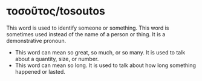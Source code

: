 # τοσοῦτος/tosoutos
This word is used to identify someone or something. This word is sometimes used instead of the name of a person or thing. It is a demonstrative pronoun. 

* This word can mean so great, so much, or so many. It is used to talk about a quantity, size, or number.
* This word can mean so long. It is used to talk about how long something happened or lasted. 
